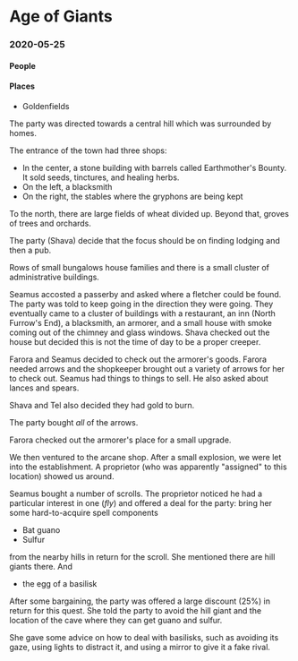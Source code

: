 # Age of Giants
### 2020-05-25
#### People
#### Places
* Goldenfields

The party was directed towards a central hill which was surrounded by homes.

The entrance of the town had three shops:
* In the center, a stone building with barrels called Earthmother's Bounty.  It sold seeds, tinctures, and healing herbs.
* On the left, a blacksmith
* On the right, the stables where the gryphons are being kept

To the north, there are large fields of wheat divided up.  Beyond that, groves of trees and orchards.

The party (Shava) decide that the focus should be on finding lodging and then a pub.

Rows of small bungalows house families and there is a small cluster of administrative buildings.

Seamus accosted a passerby and asked where a fletcher could be found.  The party was told to keep going in the direction they were going.  They eventually came to a cluster of buildings with  a restaurant, an inn (North Furrow's End), a blacksmith, an armorer, and a small house with smoke coming out of the chimney and glass windows.  Shava checked out the house but decided this is not the time of day to be a proper creeper.

Farora and Seamus decided to check out the armorer's goods.  Farora needed arrows and the shopkeeper brought out a variety of arrows for her to check out.  Seamus had things to things to sell.  He also asked about lances and spears.

Shava and Tel also decided they had gold to burn.

The party bought _all_ of the arrows.

Farora checked out the armorer's place for a small upgrade.

We then ventured to the arcane shop.  After a small explosion, we were let into the establishment.  A proprietor (who was apparently "assigned" to this location) showed us around.

Seamus bought a number of scrolls.  The proprietor noticed he had a particular interest in one (_fly_) and offered a deal for the party: bring her some hard-to-acquire spell components
* Bat guano
* Sulfur

from the nearby hills in return for the scroll.  She mentioned there are hill giants there.  And
* the egg of a basilisk

After some bargaining, the party was offered a large discount (25%) in return for this quest.  She told the party to avoid the hill giant and the location of the cave where they can get guano and sulfur.

She gave some advice on how to deal with basilisks, such as avoiding its gaze, using lights to distract it, and using a mirror to give it a fake rival.
